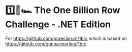 # 1️⃣🐝🏎️ The One Billion Row Challenge - .NET Edition

For https://github.com/praeclarum/1brc
which is based on https://github.com/gunnarmorling/1brc
